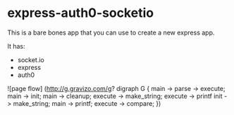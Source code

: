 # express-auth0-socketio

This is a bare bones app that you can use to create a new express app.

It has:
 - socket.io
 - express
 - auth0
 
 
 ![page flow]
(http://g.gravizo.com/g? digraph G { main -> parse -> execute; main -> init; main -> cleanup; execute -> make_string; execute -> printf init -> make_string; main -> printf; execute -> compare; })
 